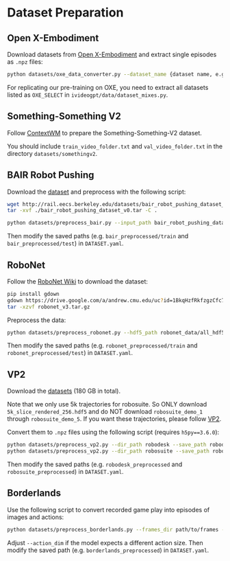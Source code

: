 # Dataset Preparation

## Open X-Embodiment

Download datasets from [Open X-Embodiment](https://github.com/google-deepmind/open_x_embodiment) and extract single episodes as `.npz` files:

```bash
python datasets/oxe_data_converter.py --dataset_name {dataset name, e.g. bridge} --input_path {path to downloaded OXE} --output_path {path to stored npz}
```

For replicating our pre-training on OXE, you need to extract all datasets listed as `OXE_SELECT` in `ivideogpt/data/dataset_mixes.py`.

## Something-Something V2

Follow [ContextWM](https://github.com/thuml/ContextWM?tab=readme-ov-file#datasets) to prepare the Something-Something-V2 dataset. 

You should include `train_video_folder.txt` and `val_video_folder.txt` in the directory `datasets/somethingv2`.

## BAIR Robot Pushing

Download the [dataset](http://rail.eecs.berkeley.edu/datasets/bair_robot_pushing_dataset_v0.tar) and preprocess with the following script:

```bash
wget http://rail.eecs.berkeley.edu/datasets/bair_robot_pushing_dataset_v0.tar -P .
tar -xvf ./bair_robot_pushing_dataset_v0.tar -C .

python datasets/preprocess_bair.py --input_path bair_robot_pushing_dataset_v0/softmotion30_44k --save_path bair_preprocessed
```

Then modify the saved paths (e.g. `bair_preprocessed/train` and `bair_preprocessed/test`) in `DATASET.yaml`.

## RoboNet

Follow the [RoboNet Wiki](https://github.com/SudeepDasari/RoboNet/wiki/Getting-Started) to download the dataset:

```bash
pip install gdown
gdown https://drive.google.com/a/andrew.cmu.edu/uc?id=1BkqHzfRkfzgzCfc73NbNnPMK_rg3i1n9&export=download
tar -xzvf robonet_v3.tar.gz
```

Preprocess the data:

```bash
python datasets/preprocess_robonet.py --hdf5_path robonet_data/all_hdf5_data/hdf5 --save_path robonet_preprocessed
```

Then modify the saved paths (e.g. `robonet_preprocessed/train` and `robonet_preprocessed/test`) in `DATASET.yaml`.

## VP2

Download the [datasets](https://purl.stanford.edu/cw843qn4148) (180 GB in total).

Note that we only use 5k trajectories for robosuite. So ONLY download `5k_slice_rendered_256.hdf5` and do NOT download `robosuite_demo_1` through `robosuite_demo_5`. If you want these trajectories, please follow [VP2](https://github.com/s-tian/vp2).

Convert them to `.npz` files using the following script (requires `h5py==3.6.0`):

```bash
python datasets/preprocess_vp2.py --dir_path robodesk --save_path robodesk_preprocessed
python datasets/preprocess_vp2.py --dir_path robosuite --save_path robosuite_preprocessed
```

Then modify the saved paths (e.g. `robodesk_preprocessed` and `robosuite_preprocessed`) in `DATASET.yaml`.
## Borderlands

Use the following script to convert recorded game play into episodes of images and actions:

```bash
python datasets/preprocess_borderlands.py --frames_dir path/to/frames --actions_dir path/to/actions --output_path borderlands_preprocessed --diff_threshold 5
```

Adjust `--action_dim` if the model expects a different action size. Then modify the saved path (e.g. `borderlands_preprocessed`) in `DATASET.yaml`.


